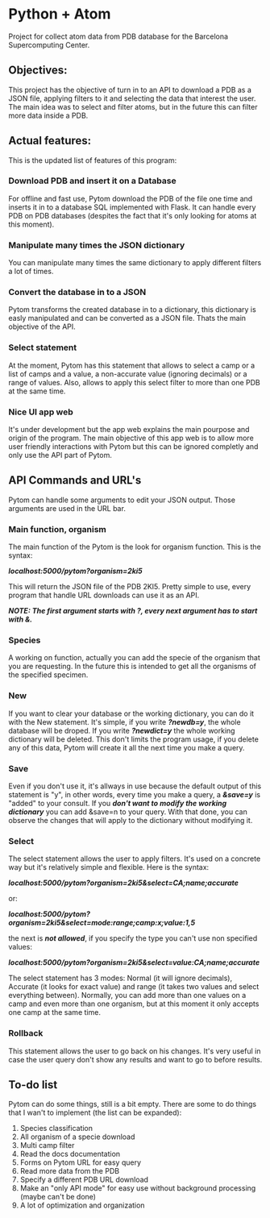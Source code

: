# Python + Atom
Project for collect atom data from PDB database for the Barcelona Supercomputing Center.

## Objectives:
This project has the objective of turn in to an API to download a PDB as a JSON file, applying filters to it and selecting the data that interest the user. The main idea was to select and filter atoms, but in the future this can filter more data inside a PDB.

## Actual features:
This is the updated list of features of this program:

### Download PDB and insert it on a Database
For offline and fast use, Pytom download the PDB of the file one time and inserts it in to a database SQL implemented with Flask. It can handle every PDB on PDB databases (despites the fact that it's only looking for atoms at this moment).

### Manipulate many times the JSON dictionary
You can manipulate many times the same dictionary to apply different filters a lot of times.

### Convert the database in to a JSON
Pytom transforms the created database in to a dictionary, this dictionary is easly manipulated and can be converted as a JSON file. Thats the main objective of the API.

### Select statement
At the moment, Pytom has this statement that allows to select a camp or a list of camps and a value, a non-accurate value (ignoring decimals) or a range of values. Also, allows to apply this select filter to more than one PDB at the same time.

### Nice UI app web
It's under development but the app web explains the main pourpose and origin of the program. The main objective of this app web is to allow more user friendly interactions with Pytom but this can be ignored completly and only use the API part of Pytom.

## API Commands and URL's
Pytom can handle some arguments to edit your JSON output. Those arguments are used in the URL bar.

### Main function, organism
The main function of the Pytom is the look for organism function. This is the syntax:

***localhost:5000/pytom?organism=2ki5***

This will return the JSON file of the PDB 2KI5. Pretty simple to use, every program that handle URL downloads can use it as an API.

***NOTE: The first argument starts with ?, every next argument has to start with &.***

### Species
A working on function, actually you can add the specie of the organism that you are requesting. In the future this is intended to get all the organisms of the specified specimen.

### New
If you want to clear your database or the working dictionary, you can do it with the New statement. It's simple, if you write ***?newdb=y***, the whole database will be droped. If you write ***?newdict=y*** the whole working dictionary will be deleted.
This don't limits the program usage, if you delete any of this data, Pytom will create it all the next time you make a query.

### Save
Even if you don't use it, it's allways in use because the default output of this statement is "y", in other words, every time you make a query, a ***&save=y*** is "added" to your consult. If you ***don't want to modify the working dictionary*** you can add &save=n to your query. With that done, you can observe the changes that will apply to the dictionary without modifying it.

### Select
The select statement allows the user to apply filters. It's used on a concrete way but it's relatively simple and flexible. Here is the syntax:

***localhost:5000/pytom?organism=2ki5&select=CA;name;accurate***

or:

***localhost:5000/pytom?organism=2ki5&select=mode:range;camp:x;value:1,5***

the next is ***not allowed***, if you specify the type you can't use non specified values:

***localhost:5000/pytom?organism=2ki5&select=value:CA;name;accurate***

The select statement has 3 modes: Normal (it will ignore decimals), Accurate (it looks for exact value) and range (it takes two values and select everything between). Normally, you can add more than one values on a camp and even more than one organism, but at this moment it only accepts one camp at the same time.

### Rollback
This statement allows the user to go back on his changes. It's very useful in case the user query don't show any results and want to go to before results.

## To-do list
Pytom can do some things, still is a bit empty. There are some to do things that I wan't to implement (the list can be expanded):

  1. Species classification
  2. All organism of a specie download
  3. Multi camp filter
  4. Read the docs documentation
  5. Forms on Pytom URL for easy query
  6. Read more data from the PDB
  7. Specify a different PDB URL download
  8. Make an "only API mode" for easy use without background processing (maybe can't be done)
  9. A lot of optimization and organization

